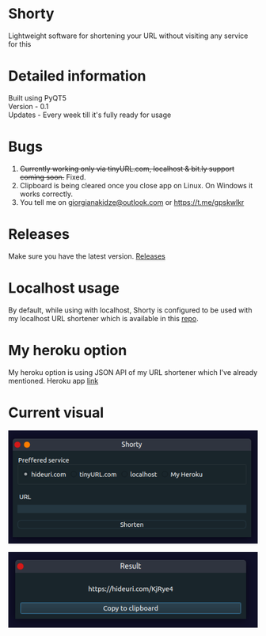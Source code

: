 # Shorty

Lightweight software for shortening your URL without visiting any service for this

# Detailed information 

Built using PyQT5    
Version - 0.1  
Updates - Every week till it's fully ready for usage

# Bugs 

1. <strike>Currently working only via tinyURL.com, localhost & bit.ly support coming soon.</strike> Fixed.
2. Clipboard is being cleared once you close app on Linux. On Windows it works correctly.
3. You tell me on giorgianakidze@outlook.com or https://t.me/gpskwlkr

# Releases

Make sure you have the latest version. [Releases](https://github.com/gpskwlkr/shorty/releases/)

# Localhost usage

By default, while using with localhost, Shorty is configured to be used with my localhost URL shortener which is available in this [repo](https://github.com/gpskwlkr/flask-url-shortener).

# My heroku option

My heroku option is using JSON API of my URL shortener which I've already mentioned. Heroku app [link](https://flaskshortener.herokuapp.com/)

# Current visual

![Screenshot](https://raw.githubusercontent.com/gpskwlkr/shorty/master/screenshots/shorty_0.2.png)


![Screenshot](https://raw.githubusercontent.com/gpskwlkr/shorty/master/screenshots/result.png)
